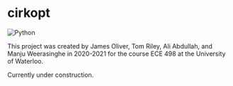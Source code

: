 # cirkopt

![Python](https://github.com/thrile/cirkopt/workflows/Python/badge.svg)

This project was created by James Oliver, Tom Riley, Ali Abdullah, and Manju Weerasinghe in 2020-2021 for the course ECE 498 at the University of Waterloo. 

Currently under construction. 
